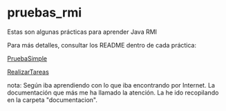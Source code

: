 # pruebas_rmi
Estas son algunas prácticas para aprender Java RMI

Para más detalles, consultar los README dentro de cada práctica:

[PruebaSimple](https://github.com/JuanMuruaOlalde/Aprendiendo_-_-_/tree/main/aprendiendo_JavaRMI/src/main/java/es/susosise/PruebaSimple)

[RealizarTareas](https://github.com/JuanMuruaOlalde/Aprendiendo_-_-_/tree/main/aprendiendo_JavaRMI/src/main/java/es/susosise/RealizarTareas)

nota: Según iba aprendiendo con lo que iba encontrando por Internet. La documentación que más me ha llamado la atención. La he ido recopilando en la carpeta "documentacion".
